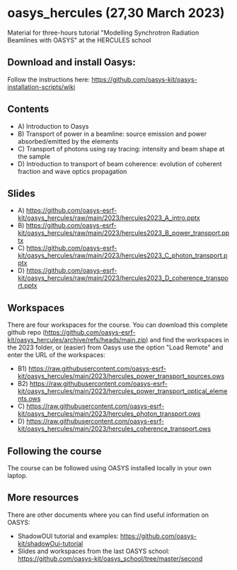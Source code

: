# oasys_hercules (27,30 March 2023)
Material for three-hours tutorial "Modelling Synchrotron Radiation Beamlines with OASYS" at the HERCULES school

## Download and install Oasys:
Follow the instructions here: https://github.com/oasys-kit/oasys-installation-scripts/wiki

## Contents

- A) Introduction to Oasys
- B) Transport of power in a beamline: source emission and power absorbed/emitted by the elements
- C) Transport of photons using ray tracing: intensity and beam shape at the sample
- D) Introduction to transport of beam coherence: evolution of coherent fraction and wave optics propagation


## Slides

- A) https://github.com/oasys-esrf-kit/oasys_hercules/raw/main/2023/hercules2023_A_intro.pptx
- B) https://github.com/oasys-esrf-kit/oasys_hercules/raw/main/2023/hercules2023_B_power_transport.pptx
- C) https://github.com/oasys-esrf-kit/oasys_hercules/raw/main/2023/hercules2023_C_photon_transport.pptx
- D) https://github.com/oasys-esrf-kit/oasys_hercules/raw/main/2023/hercules2023_D_coherence_transport.pptx

## Workspaces

There are four workspaces for the course. You can download this complete github repo (https://github.com/oasys-esrf-kit/oasys_hercules/archive/refs/heads/main.zip) and find the workspaces in the 2023 folder, or (easier) from Oasys use the option "Load Remote" and enter the URL of the workspaces: 

- B1) https://raw.githubusercontent.com/oasys-esrf-kit/oasys_hercules/main/2023/hercules_power_transport_sources.ows
- B2) https://raw.githubusercontent.com/oasys-esrf-kit/oasys_hercules/main/2023/hercules_power_transport_optical_elements.ows
- C) https://raw.githubusercontent.com/oasys-esrf-kit/oasys_hercules/main/2023/hercules_photon_transport.ows
- D) https://raw.githubusercontent.com/oasys-esrf-kit/oasys_hercules/main/2023/hercules_coherence_transport.ows

## Following the course

The course can be followed using OASYS installed locally in your own laptop.

## More resources

There are other documents where you can find useful information on OASYS:

- ShadowOUI tutorial and examples: https://github.com/oasys-kit/shadowOui-tutorial
- Slides and workspaces from the last OASYS school: https://github.com/oasys-kit/oasys_school/tree/master/second
